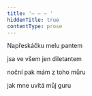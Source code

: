 ```yaml
---
title: '– – – '
hiddenTitle: true
contentType: prose
---
```


Napřeskáčku melu pantem

jsa ve všem jen diletantem

noční pak mám z toho můru

jak mne uvítá můj guru

